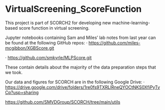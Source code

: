 # VirtualScreening_ScoreFunction
This project is part of SCORCH2 for developing new machine-learning-based score function in virtual screening.

Jupyter notebooks containing Sam and Miles’ lab notes from last year can be found at the following GitHub repos:
·         https://github.com/miles-mcgibbon/XGBScore.git

·         https://github.com/smkyrle/MLPScore.git

These contain details about the majority of the data preparation steps that we took.

Our data and figures for SCORCH are in the following Google Drive:
·         https://drive.google.com/drive/folders/1re0fs9TXRLlRneQYOCtNKS0XfiPyTvCp?usp=sharing


https://github.com/SMVDGroup/SCORCH/tree/main/utils
